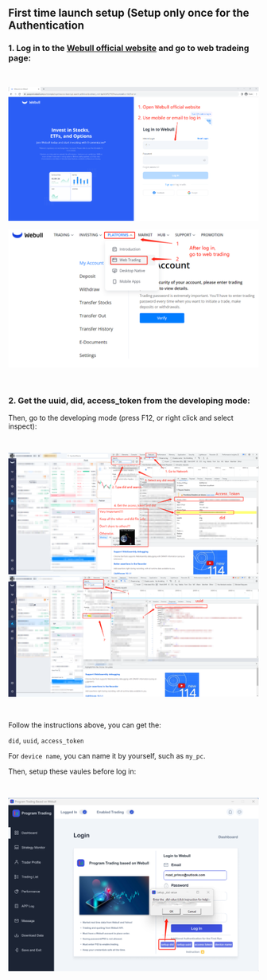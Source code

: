 ## First time launch setup (Setup only once for the Authentication

### 1. Log in to the [Webull official website](https://www.webull.com/) and go to web tradeing page:
<br>

![5704e8798a0e1bcffb39208c781765e](docs_img/log_in_setup_1.png)

![5307336c2cb4b4c4a7561a48c4315d2](docs_img/log_in_setup_2.png)

<br>

### 2. Get the uuid, did, access_token from the developing mode:


Then, go to the developing mode (press F12, or right click and select inspect):

<br>

![723eb40b8c97b6c6fae9eb646f6ca38](docs_img/log_in_setup_3.png)
![68430ad2ad880cdfcac3e8e4165928c](docs_img/log_in_setup_4.png)

<br>

Follow the instructions above, you can get the:

`did`, `uuid`, `access_token`

For `device name`, you can name it by yourself, such as `my_pc`.

Then, setup these vaules before log in:

<br>

![caafc318aa48e9575021a848854c216](docs_img/log_in_setup_5.png)

<br>
